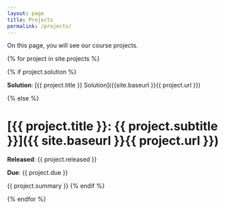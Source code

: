 ```yaml
---
layout: page
title: Projects
permalink: /projects/
---
```


On this page, you will see our course projects.

{% for project in site.projects %}

{% if project.solution %}

**Solution**: [{{ project.title }} Solution]({{site.baseurl }}{{ project.url }})

{% else %}
# [{{ project.title }}: {{ project.subtitle }}]({{ site.baseurl }}{{ project.url }})

**Released**: {{ project.released }}

**Due**: {{ project.due }}

{{ project.summary }}
{% endif %}

{% endfor %}
